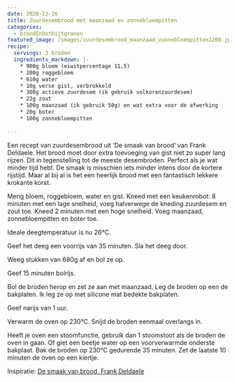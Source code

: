```yaml
---
date: 2020-12-16
title: Zuurdesembrood met maanzaad en zonnebloempitten
categories:
  - broodEnOntbijtgranen
featured_image: /images/zuurdesembrood_maanzaad_zonnebloempitten1200.jpg
recipe:
  servings: 3 broden
  ingredients_markdown: |-
    * 900g bloem (eiwitpercentage 11,5)
    * 100g roggebloem
    * 610g water
    * 10g verse gist, verbrokkeld
    * 300g actieve zuurdesem (ik gebruik volkorenzuurdesem)
    * 22g zout
    * 100g maanzaad (ik gebruik 50g) en wat extra voor de afwerking
    * 20g boter
    * 100g zonnebloempitten
    
---
```

Een recept van zuurdesembrood uit ‘De smaak van brood’ van Frank Deldaele.
Het brood moet door extra toevoeging van gist niet zo super lang rijzen. Dit in tegenstelling tot de meeste desembroden.
Perfect als je wat minder tijd hebt.
De smaak is misschien iets minder intens door de kortere rijstijd.
Maar al bij al is het een heerlijk brood met een fantastisch lekkere krokante korst.

<!--more-->

Meng bloem, roggebloem, water en gist.
Kneed met een keukenrobot: 8 minuten met een lage snelheid, voeg halverwege de kneding zuurdesem en zout toe.
Kneed 2 minuten met een hoge snelheid.
Voeg maanzaad, zonnebloempitten en boter toe.

Ideale deegtemperatuur is nu 26°C.

Geef het deeg een voorrijs van 35 minuten.
Sla het deeg door.

Weeg stukken van 680g af en bol ze op.

Geef 15 minuten bolrijs.

Bol de broden herop en zet ze aan met maanzaad.
Leg de broden op een de bakplaten. Ik leg ze op met silicone mat bedekte bakplaten.

Geef narijs van 1 uur.

Verwarm de oven op 230°C.
Snijd de broden eenmaal overlangs in.

Heeft je oven een stoomfunctie, gebruik dan 1 stoomstoot als de broden de oven in gaan.
Of giet een beetje water op een voorverwarmde onderste bakplaat.
Bak de broden op 230°C gedurende 35 minuten.
Zet de laatste 10 minuten de oven op een kiertje.


Inspiratie: [De smaak van brood, Frank Deldaele](https://www.standaardboekhandel.be/p/de-smaak-van-brood-9789401424011?gclid=EAIaIQobChMInb36wv_S7QIVCuh3Ch3NSQcKEAAYASAAEgLJL_D_BwE#!
)
